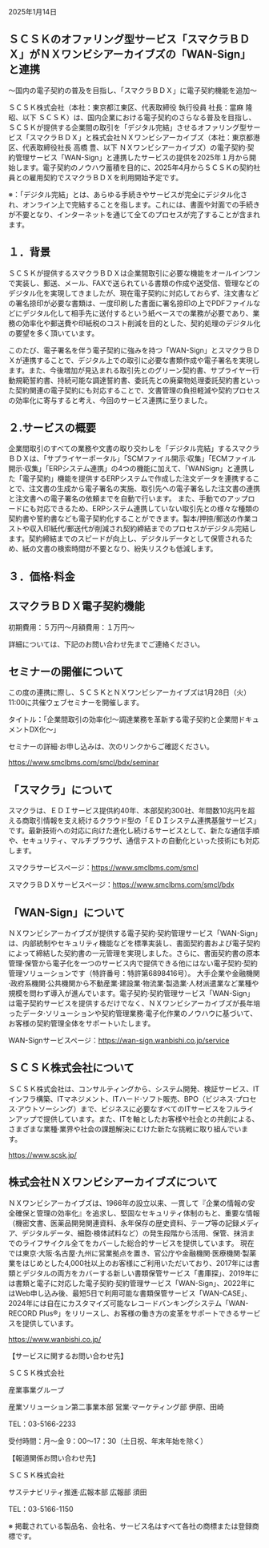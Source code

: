 2025年1月14日

## ＳＣＳＫのオファリング型サービス「スマクラＢＤＸ」がＮＸワンビシアーカイブズの「WAN-Sign」と連携

～国内の電子契約の普及を目指し、「スマクラＢＤＸ」に電子契約機能を追加～

ＳＣＳＫ株式会社（本社：東京都江東区、代表取締役 執行役員 社長：當麻 隆昭、以下 ＳＣＳＫ）は、国内企業における電子契約のさらなる普及を目指し、ＳＣＳＫが提供する企業間の取引を「デジタル完結」させるオファリング型サービス「スマクラＢＤＸ」と株式会社ＮＸワンビシアーカイブズ（本社：東京都港区、代表取締役社長 高橋 豊、以下 ＮＸワンビシアーカイブズ）の電子契約·契約管理サービス「WAN-Sign」と連携したサービスの提供を2025年１月から開始します。電子契約のノウハウ蓄積を目的に、2025年4月からＳＣＳＫの契約社員との雇用契約でスマクラＢＤＸを利用開始予定です。

※：「デジタル完結」とは、あらゆる手続きやサービスが完全にデジタル化され、オンライン上で完結することを指します。これには、書面や対面での手続きが不要となり、インターネットを通じて全てのプロセスが完了することが含まれます。


## １．背景

ＳＣＳＫが提供するスマクラＢＤＸは企業間取引に必要な機能をオールインワンで実装し、郵送、メール、FAXで送られている書類の作成や送受信、管理などのデジタル化を実現してきましたが、現在電子契約に対応しておらず、注文書などの署名捺印が必要な書類は、一度印刷した書面に署名捺印の上でPDFファイルなどにデジタル化して相手先に送付するという紙ベースでの業務が必要であり、業務の効率化や郵送費や印紙税のコスト削減を目的とした、契約処理のデジタル化の要望を多く頂いています。

このたび、電子署名を伴う電子契約に強みを持つ「WAN-Sign」とスマクラＢＤＸが連携することで、デジタル上での取引に必要な書類作成や電子署名を実現します。また、今後増加が見込まれる取引先とのグリーン契約書、サプライヤー行動規範誓約書、持続可能な調達誓約書、委託先との廃棄物処理委託契約書といった契約関連の電子契約にも対応することで、文書管理の負担軽減や契約プロセスの効率化に寄与すると考え、今回のサービス連携に至りました。

## ２.サービスの概要

企業間取引のすべての業務や文書の取り交わしを「デジタル完結」するスマクラＢＤＸは、「サプライヤーポータル」「SCMファイル開示·収集」「ECMファイル開示·収集」「ERPシステム連携」の4つの機能に加えて、「WANSign」と連携した「電子契約」機能を提供するERPシステムで作成した注文データを連携することで、注文書の生成から電子署名の実施、取引先への電子署名した注文書の連携と注文書への電子署名の依頼までを自動で行います。
また、手動でのアップロードにも対応できるため、ERPシステム連携していない取引先との様々な種類の契約書や誓約書なども電子契約化することができます。製本/押捺/郵送の作業コストや収入印紙代/郵送代が削減され契約締結までのプロセスがデジタル完結します。契約締結までのスピードが向上し、デジタルデータとして保管されるため、紙の文書の検索時間が不要となり、紛失リスクも低減します。




## ３．価格·料金

## スマクラＢＤＸ電子契約機能

初期費用：５万円～月額費用：１万円～

詳細については、下記のお問い合わせ先までご連絡ください。

## セミナーの開催について

この度の連携に際し、ＳＣＳＫとＮＸワンビシアーカイブズは1月28日（火）11:00に共催ウェブセミナーを開催します。

タイトル：「企業間取引の効率化!～調達業務を革新する電子契約と企業間ドキュメントDX化～」

セミナーの詳細·お申し込みは、次のリンクからご確認ください。

https://www.smclbms.com/smcl/bdx/seminar

## 「スマクラ」について

スマクラは、ＥＤＩサービス提供約40年、本部契約300社、年間数10兆円を超える商取引情報を支え続けるクラウド型の「ＥＤＩシステム連携基盤サービス」です。最新技術への対応に向けた進化し続けるサービスとして、新たな通信手順や、セキュリティ、マルチブラウザ、通信テストの自動化といった技術にも対応します。

スマクラサービスページ：https://www.smclbms.com/smcl

スマクラＢＤＸサービスページ：https://www.smclbms.com/smcl/bdx

## 「WAN-Sign」について

ＮＸワンビシアーカイブズが提供する電子契約·契約管理サービス「WAN-Sign」は、内部統制やセキュリティ機能などを標準実装し、書面契約書および電子契約によって締結した契約書の一元管理を実現しました。さらに、書面契約書の原本管理·保管から電子化を一つのサービス内で提供できる他にはない電子契約·契約管理ソリューションです（特許番号：特許第6898416号）。
大手企業や金融機関·政府系機関·公共機関から不動産業·建設業·物流業·製造業·人材派遣業など業種や規模を問わず導入が進んでいます。電子契約·契約管理サービス「WAN-Sign」は電子契約サービスを提供するだけでなく、ＮＸワンビシアーカイブズが長年培ったデータ·ソリューションや契約管理業務·電子化作業のノウハウに基づいて、お客様の契約管理全体をサポートいたします。

WAN-Signサービスページ：https://wan-sign.wanbishi.co.jp/service

## ＳＣＳＫ株式会社について

ＳＣＳＫ株式会社は、コンサルティングから、システム開発、検証サービス、ITインフラ構築、ITマネジメント、ITハード·ソフト販売、BPO（ビジネス·プロセス·アウトソーシング）まで、ビジネスに必要なすべてのITサービスをフルラインアップで提供しています。また、ITを軸としたお客様や社会との共創による、さまざまな業種·業界や社会の課題解決にむけた新たな挑戦に取り組んでいます。

https://www.scsk.jp/

## 株式会社ＮＸワンビシアーカイブズについて

ＮＸワンビシアーカイブズは、1966年の設立以来、一貫して『企業の情報の安全確保と管理の効率化』を追求し、堅固なセキュリティ体制のもと、重要な情報（機密文書、医薬品開発関連資料、永年保存の歴史資料、テープ等の記録メディア、デジタルデータ、細胞·検体試料など）の発生段階から活用、保管、抹消までのライフサイクル全てをカバーした総合的サービスを提供しています。
現在では東京·大阪·名古屋·九州に営業拠点を置き、官公庁や金融機関·医療機関·製薬業をはじめとした4,000社以上のお客様にご利用いただいており、2017年には書類とデジタルの両方をカバーする新しい書類保管サービス「書庫探」、2019年には書類と電子に対応した電子契約·契約管理サービス「WAN-Sign」、2022年にはWeb申し込み後、最短5日で利用可能な書類保管サービス「WAN-CASE」、2024年には自在にカスタマイズ可能なレコードバンキングシステム「WAN-RECORD Plus®」をリリースし、お客様の働き方の変革をサポートできるサービスを提供しています。

https://www.wanbishi.co.jp/

【サービスに関するお問い合わせ先】

ＳＣＳＫ株式会社

産業事業グループ

産業ソリューション第二事業本部 営業·マーケティング部 伊原、田崎

TEL：03-5166-2233

受付時間：月～金 9：00～17：30（土日祝、年末年始を除く）

【報道関係お問い合わせ先】

ＳＣＳＫ株式会社

サステナビリティ推進·広報本部 広報部 須田

TEL：03-5166-1150

※ 掲載されている製品名、会社名、サービス名はすべて各社の商標または登録商標です。
